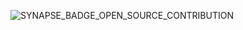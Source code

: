 
![SYNAPSE_BADGE_OPEN_SOURCE_CONTRIBUTION](https://user-images.githubusercontent.com/84579218/212567521-a7955207-4f38-4c2a-8fa1-471ff812dd7a.png)
